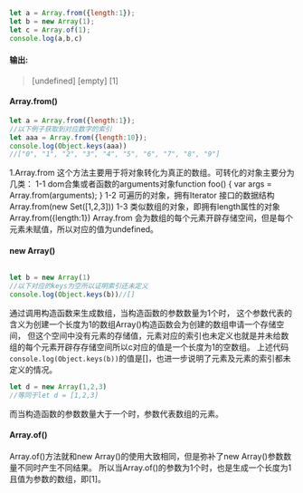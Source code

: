 
```js
let a = Array.from({length:1});
let b = new Array(1); 
let c = Array.of(1);
console.log(a,b,c)
```
#### 输出:
> [undefined] [empty] [1] 

#### Array.from()
```js
let a = Array.from({length:1});
//以下例子获取到对应数字的索引
let aaa = Array.from({length:10});
console.log(Object.keys(aaa))
//["0", "1", "2", "3", "4", "5", "6", "7", "8", "9"]
```
1.Array.from 这个方法主要用于将对象转化为真正的数组。可转化的对象主要分为几类：
1-1 dom合集或者函数的arguments对象function foo() {
  var args = Array.from(arguments);
}
1-2 可遍历的对象，拥有Iterator 接口的数据结构Array.from(new Set([1,2,3]))
1-3 类似数组的对象，即拥有length属性的对象Array.from({length:1})
Array.from 会为数组的每个元素开辟存储空间，但是每个元素未赋值，所以对应的值为undefined。


#### new Array()

```js

let b = new Array(1) 
//以下对应的keys为空所以证明索引还未定义
console.log(Object.keys(b))//[]

```
通过调用构造函数来生成数组，当构造函数的参数数量为1个时，
这个参数代表的含义为创建一个长度为1的数组Array()构造函数会为创建的数组申请一个存储空间，
但这个空间中没有元素的存储值，元素对应的索引也未定义也就是并未给数组的每个元素开辟存存储空间所以c对应的值是一个长度为1的空数组。
上述代码`console.log(Object.keys(b))`的值是[]，也进一步说明了元素及元素的索引都未定义的情况。

```js
let d = new Array(1,2,3)
//等同于let d = [1,2,3]
```
而当构造函数的参数数量大于一个时，参数代表数组的元素。

#### Array.of()

Array.of()方法就和new Array()的使用大致相同，但是弥补了new Array()参数数量不同时产生不同结果。
所以当Array.of()的参数为1个时，也是生成一个长度为1且值为参数的数组，即[1]。

